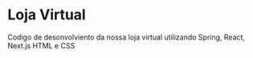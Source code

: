 # Loja Virtual

Codigo de desonvolviento da nossa loja virtual utilizando Spring, React, Next.js HTML e CSS
